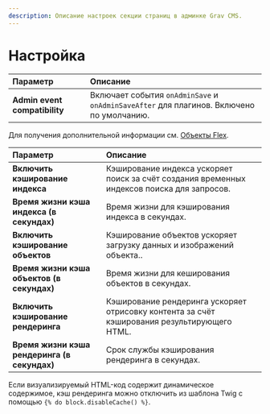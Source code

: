 ```yaml
---
description: Описание настроек секции страниц в админке Grav CMS.
---
```


# Настройка

| Параметр                      | Описание                                                                                 |
| :---------------------------- | :--------------------------------------------------------------------------------------- |
| **Admin event compatibility** | Включает события `onAdminSave` и `onAdminSaveAfter` для плагинов. Включено по умолчанию. |

Для получения дополнительной информации см. [Объекты Flex](/advanced/flex).

| Параметр                                     | Описание                                                                                     |
| :------------------------------------------- | :------------------------------------------------------------------------------------------- |
| **Включить кэширование индекса**             | Кэширование индекса ускоряет поиск за счёт создания временных индексов поиска для запросов.  |
| **Время жизни кэша индекса (в секундах)**    | Время жизни для кэширования индекса в секундах.                                              |
| **Включить кэширование объектов**            | Кэширование объектов ускоряет загрузку данных и изображений объекта..                        |
| **Время жизни кэша объектов (в секундах)**   | Время жизни для кеширования объектов в секундах.                                             |
| **Включить кэширование рендеринга**          | Кэширование рендеринга ускоряет отрисовку контента за счёт кэширования результирующего HTML. |
| **Время жизни кэша рендеринга (в секундах)** | Срок службы кэширования рендеринга в секундах.                                               |

Если визуализируемый HTML-код содержит динамическое содержимое, кэш рендеринга можно отключить из шаблона Twig с помощью `{% do block.disableCache() %}`.

